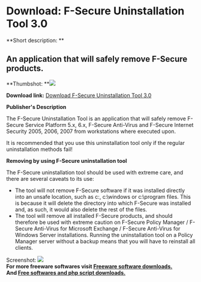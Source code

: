 # Download: F-Secure Uninstallation Tool 3.0

**Short description: **

## An application that will safely remove F-Secure products.

  
**Thumbshot: **![](http://www.freewarefiles.com/screenshot/fsecureuninstall_md.gif)   
  
**Download link:** [Download F-Secure Uninstallation Tool 3.0](http://freesoftwares.boysofts.com/F-Secure-Uninstallation-Tool_program_52339.html)  
  

**Publisher's Description**  
  

The F-Secure Uninstallation Tool is an application that will safely remove
F-Secure Service Platform 5.x, 6.x, F-Secure Anti-Virus and F-Secure Internet
Security 2005, 2006, 2007 from workstations where executed upon.

It is recommended that you use this uninstallation tool only if the regular
uninstallation methods fail!

**Removing by using F-Secure uninstallation tool**

The F-Secure uninstallation tool should be used with extreme care, and there
are several caveats to its use:

  * The tool will not remove F-Secure software if it was installed directly into an unsafe location, such as c:\, c:\windows or c:\program files. This is because it will delete the directory into which F-Secure was installed and, as such, it would also delete the rest of the files. 
  * The tool will remove all installed F-Secure products, and should therefore be used with extreme caution on F-Secure Policy Manager / F-Secure Anti-Virus for Microsoft Exchange / F-Secure Anti-Virus for Windows Server installations. Running the uninstallation tool on a Policy Manager server without a backup means that you will have to reinstall all clients. 

  
  
Screenshot: ![](http://www.freewarefiles.com/screenshot/fsecureuninstall.gif)  
**For more freeware softwares visit [Freeware software downloads.](http://freesoftwares.boysofts.com/)**   
**And [Free softwares and php script downloads.](http://www.boysofts.com/)**

